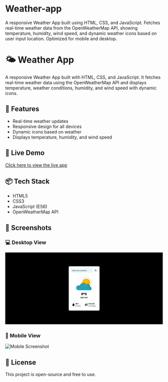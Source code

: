 # Weather-app
A responsive Weather App built using HTML, CSS, and JavaScript. Fetches real-time weather data from the OpenWeatherMap API, showing temperature, humidity, wind speed, and dynamic weather icons based on user input location. Optimized for mobile and desktop.
# 🌤️ Weather App

A responsive Weather App built with HTML, CSS, and JavaScript. It fetches real-time weather data using the OpenWeatherMap API and displays temperature, weather conditions, humidity, and wind speed with dynamic icons.

## 🔧 Features
- Real-time weather updates
- Responsive design for all devices
- Dynamic icons based on weather
- Displays temperature, humidity, and wind speed

## 🚀 Live Demo
[Click here to view the live app](#) <!-- Replace # with your GitHub Pages link if deployed -->

## 📦 Tech Stack
- HTML5
- CSS3
- JavaScript (ES6)
- OpenWeatherMap API

 ## 📸 Screenshots

### 💻 Desktop View
![Desktop Screenshot](assets/websrc.png)

### 📱 Mobile View
![Mobile Screenshot](assets/Mob-Screenshot.png)
## 📜 License
This project is open-source and free to use.
